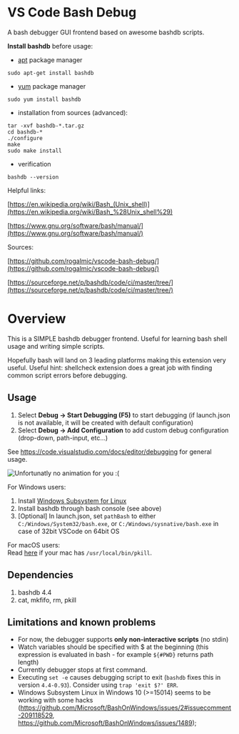 # VS Code Bash Debug
A bash debugger GUI frontend based on awesome bashdb scripts.

**Install bashdb** before usage:
* [apt](https://en.wikipedia.org/wiki/Advanced_Packaging_Tool) package manager
```{r, engine='bash'}
sudo apt-get install bashdb
```
* [yum](https://en.wikipedia.org/wiki/Yellowdog_Updater,_Modified) package manager
```{r, engine='bash'}
sudo yum install bashdb
```
* installation from sources (advanced):
```{r, engine='bash'}
tar -xvf bashdb-*.tar.gz
cd bashdb-*
./configure
make
sudo make install
```
* verification
```{r, engine='bash'}
bashdb --version
```

Helpful links:

[https://en.wikipedia.org/wiki/Bash_(Unix_shell)](https://en.wikipedia.org/wiki/Bash_%28Unix_shell%29)

[https://www.gnu.org/software/bash/manual/](https://www.gnu.org/software/bash/manual/)

Sources:

[https://github.com/rogalmic/vscode-bash-debug/](https://github.com/rogalmic/vscode-bash-debug/)

[https://sourceforge.net/p/bashdb/code/ci/master/tree/](https://sourceforge.net/p/bashdb/code/ci/master/tree/)

# Overview
This is a SIMPLE bashdb debugger frontend. Useful for learning bash shell usage and writing simple scripts.

Hopefully bash will land on 3 leading platforms making this extension very useful. Useful hint: shellcheck extension does a great job with finding common script errors before debugging.

## Usage
1. Select **Debug -> Start Debugging (F5)** to start debugging (if launch.json is not available, it will be created with default configuration)
2. Select **Debug -> Add Configuration** to add custom debug configuration (drop-down, path-input, etc...)

See https://code.visualstudio.com/docs/editor/debugging for general usage.

![Unfortunatly no animation for you :(](https://raw.githubusercontent.com/rogalmic/vscode-bash-debug/gif/images/bash-debug.gif "Creating launch configuration, then launching debugger for one of scripts in workarea...")

For Windows users:
1. Install [Windows Subsystem for Linux](https://en.wikipedia.org/wiki/Windows_Subsystem_for_Linux)
2. Install bashdb through bash console (see above)
3. [Optional] In launch.json, set `pathBash` to either `C:/Windows/System32/bash.exe`, or `C:/Windows/sysnative/bash.exe` in case of 32bit VSCode on 64bit OS

For macOS users: <br>
Read [here](https://github.com/rogalmic/vscode-bash-debug/wiki/macOS:-avoid-use-of--usr-local-bin-pkill) if your mac has `/usr/local/bin/pkill`.

## Dependencies
1. bashdb 4.4
2. cat, mkfifo, rm, pkill

## Limitations and known problems
* For now, the debugger supports **only non-interactive scripts** (no stdin)
* Watch variables should be specified with $ at the beginning (this expression is evaluated in bash - for example `${#PWD}` returns path length)
* Currently debugger stops at first command.
* Executing `set -e` causes debugging script to exit (`bashdb` fixes this in version `4.4-0.93`). Consider using `trap 'exit $?' ERR`.
* Windows Subsystem Linux in Windows 10 (>=15014) seems to be working with some hacks (https://github.com/Microsoft/BashOnWindows/issues/2#issuecomment-209118529, https://github.com/Microsoft/BashOnWindows/issues/1489);
